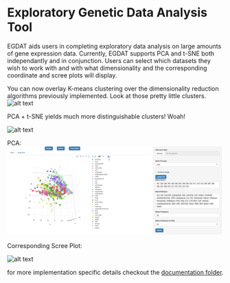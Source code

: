 # Exploratory Genetic Data Analysis Tool
EGDAT aids users in completing exploratory data analysis on large amounts of gene expression data. Currently, EGDAT supports PCA and t-SNE both independantly and in conjunction. Users can select which datasets they wish to work with and with what dimensionality and the corresponding coordinate and scree plots will display.


You can now overlay K-means clustering over the dimensionality reduction algorithms previously implemented. Look at those pretty little clusters.
![alt text](https://github.com/vawilson/Exploratory-Genetic-Data-Analysis-Tool/blob/master/pics/Screenshot%202017-06-30%2015.32.34.png)

PCA + t-SNE yields much more distinguishable clusters! Woah!

![alt text](https://github.com/vawilson/Exploratory-Genetic-Data-Analysis-Tool/blob/master/pics/tsneresults.png)

PCA:
![alt text](https://github.com/vawilson/EDAT/blob/master/pics/Screenshot%202017-06-21%2010.22.35.png)

Corresponding Scree Plot:

![alt text](https://github.com/vawilson/Exploratory-Genetic-Data-Analysis-Tool/blob/master/pics/screeplot.png)

for more implementation specific details checkout the [documentation folder](docs/).
